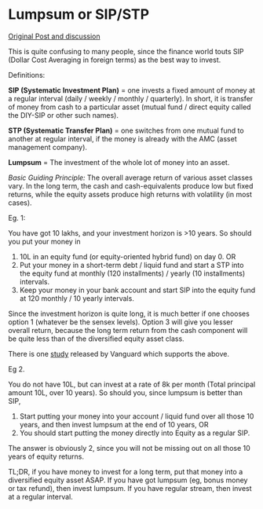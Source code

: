 # Lumpsum or SIP/STP

[Original Post and discussion](http://redd.it/1q8dwj)

This is quite confusing to many people, since the finance world touts SIP \(Dollar Cost Averaging in foreign terms\) as the best way to invest.

Definitions:

**SIP \(Systematic Investment Plan\)** = one invests a fixed amount of money at a regular interval \(daily / weekly / monthly / quarterly\). In short, it is transfer of money from cash to a particular asset \(mutual fund / direct equity called the DIY-SIP or other such names\).

**STP \(Systematic Transfer Plan\)** = one switches from one mutual fund to another at regular interval, if the money is already with the AMC \(asset management company\).

**Lumpsum** = The investment of the whole lot of money into an asset.

_Basic Guiding Principle:_ The overall average return of various asset classes vary. In the long term, the cash and cash-equivalents produce low but fixed returns, while the equity assets produce high returns with volatility \(in most cases\).

Eg. 1:

You have got 10 lakhs, and your investment horizon is &gt;10 years. So should you put your money in

1. 10L in an equity fund \(or equity-oriented hybrid fund\) on day 0. OR
2. Put your money in a short-term debt / liquid fund and start a STP into the equity fund at monthly \(120 installments\) / yearly \(10 installments\) intervals.
3. Keep your money in your bank account and start SIP into the equity fund at 120 monthly / 10 yearly intervals.

Since the investment horizon is quite long, it is much better if one chooses option 1 \(whatever be the sensex levels\). Option 3 will give you lesser overall return, because the long term return from the cash component will be quite less than of the diversified equity asset class.

There is one [study](https://investor.vanguard.com/investing/online-trading/invest-lump-sum) released by Vanguard which supports the above.

Eg 2.

You do not have 10L, but can invest at a rate of 8k per month \(Total principal amount 10L, over 10 years\). So should you, since lumpsum is better than SIP,

1. Start putting your money into your account / liquid fund over all those 10 years, and then invest lumpsum at the end of 10 years, OR
2. You should start putting the money directly into Equity as a regular SIP.

The answer is obviously 2, since you will not be missing out on all those 10 years of equity returns.

TL;DR, if you have money to invest for a long term, put that money into a diversified equity asset ASAP. If you have got lumpsum \(eg, bonus money or tax refund\), then invest lumpsum. If you have regular stream, then invest at a regular interval.


